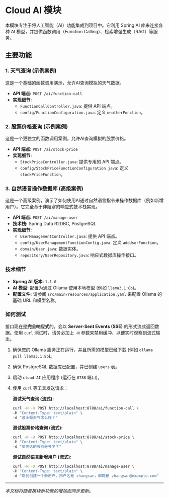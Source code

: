 # Cloud AI 模块

本模块专注于将人工智能（AI）功能集成到项目中。它利用 Spring AI 库来连接各种 AI 模型，并提供函数调用（Function Calling）、检索增强生成（RAG）等服务。

## 主要功能

### 1. 天气查询 (示例案例)

这是一个基础的函数调用演示，允许AI查询模拟的天气数据。

-   **API 端点:** `POST /ai/function-call`
-   **实现细节:**
    -   `FunctionCallController.java`: 提供 API 端点。
    -   `config/FunctionConfiguration.java`: 定义 `weatherFunction`。

### 2. 股票价格查询 (示例案例)

这是一个更独立的函数调用案例，允许AI查询模拟的股票价格。

-   **API 端点:** `POST /ai/stock-price`
-   **实现细节:**
    -   `StockPriceController.java`: 提供专用的 API 端点。
    -   `config/StockPriceFunctionConfiguration.java`: 定义 `stockPriceFunction`。

### 3. 自然语言操作数据库 (高级案例)

这是一个高级案例，演示了如何使用AI通过自然语言指令来操作数据库（例如新增用户）。它完全基于非阻塞的响应式技术栈实现。

-   **API 端点:** `POST /ai/manage-user`
-   **技术栈:** Spring Data R2DBC, PostgreSQL
-   **实现细节:**
    -   `UserManagementController.java`: 提供 API 端点。
    -   `config/UserManagementFunctionConfig.java`: 定义 `addUserFunction`。
    -   `domain/User.java`: 数据实体。
    -   `repository/UserRepository.java`: 响应式数据库操作接口。

### 技术细节

-   **Spring AI 版本:** `1.1.0`
-   **AI 模型:** 配置为通过 Ollama 使用本地模型 (例如 `llama3.1:8b`)。
-   **配置文件:** 请参阅 `src/main/resources/application.yaml` 来配置 Ollama 的基础 URL 和模型名称。

### 如何测试

接口现在是**完全响应式**的，会以 **Server-Sent Events (SSE)** 的形式流式返回数据。使用 `curl` 测试时，请务必加上 `-N` 参数来禁用缓冲，以便实时观察到流式输出。

1.  确保您的 Ollama 服务正在运行，并且所需的模型已经下载 (例如 `ollama pull llama3.1:8b`)。
2.  确保 PostgreSQL 数据库已配置，并已创建 `users` 表。
3.  启动 `cloud-AI` 应用程序 (运行在 `8788` 端口)。
4.  使用 `curl` 等工具发送请求：

    **测试天气查询 (流式):**
    ```bash
    curl -N -X POST http://localhost:8788/ai/function-call \
    -H "Content-Type: text/plain" \
    -d "波士顿天气怎么样？"
    ```

    **测试股票价格查询 (流式):**
    ```bash
    curl -N -X POST http://localhost:8788/ai/stock-price \
    -H "Content-Type: text/plain" \
    -d "英伟达的股价是多少？"
    ```

    **测试自然语言新增用户 (流式):**
    ```bash
    curl -N -X POST http://localhost:8788/ai/manage-user \
    -H "Content-Type: text/plain" \
    -d "帮我创建一个新用户，用户名是 zhangsan，邮箱是 zhangsan@example.com"
    ```

---
*本文档将随着模块新功能的增加而同步更新。*

